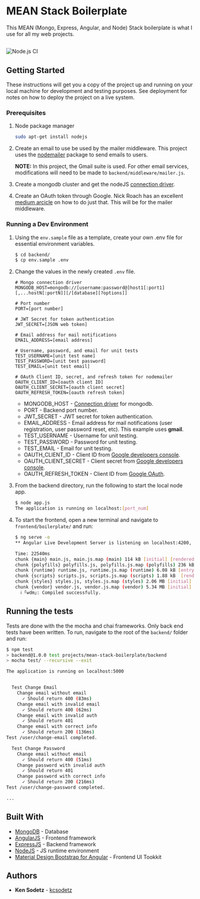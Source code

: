 # MEAN Stack Boilerplate

This MEAN (Mongo, Express, Angular, and Node) Stack boilerplate is what I use for all my web projects.
##
![Node.js CI](https://github.com/kcsodetz/mean-stack-boilerplate/workflows/Node.js%20CI/badge.svg)
## Getting Started

These instructions will get you a copy of the project up and running on your local machine for development and testing purposes. See deployment for notes on how to deploy the project on a live system.

### Prerequisites

1) Node package manager

    ```sh
    sudo apt-get install nodejs
    ```
    
2) Create an email to use be used by the mailer middleware. This project uses the [nodemailer](https://nodemailer.com/about/) package to send emails to users. 

 	__NOTE:__ In this project, the Gmail suite is used. For other email services, modifications will need to be made to `backend/middleware/mailer.js`.

3) Create a mongodb cluster and get the nodeJS [connection driver](https://docs.atlas.mongodb.com/driver-connection/).

4) Create an OAuth token through Google. Nick Roach has an excellent [medium arcicle](https://medium.com/@nickroach_50526/sending-emails-with-node-js-using-smtp-gmail-and-oauth2-316fe9c790a1) on how to do just that. This will be for the mailer middleware. 

### Running a Dev Environment

1) Using the `env.sample` file as a template, create your own .env file for essential environment variables.

    ```sh
	$ cd backend/
    $ cp env.sample .env
    ```

2) Change the values in the newly created `.env` file.

    ```file
	# Mongo connection driver
	MONGODB_HOST=mongodb://[username:password@]host1[:port1][,...hostN[:portN]][/[database][?options]]

	# Port number
	PORT=[port number]

	# JWT Secret for token authentication
	JWT_SECRET=[JSON web token]

	# Email address for mail notifications
	EMAIL_ADDRESS=[email address]

	# Username, password, and email for unit tests
	TEST_USERNAME=[unit test name]
	TEST_PASSWORD=[unit test password]
	TEST_EMAIL=[unit test email]

	# OAuth Client ID, secret, and refresh token for nodemailer
	OAUTH_CLIENT_ID=[oauth client ID]
	OAUTH_CLIENT_SECRET=[oauth client secret]
	OAUTH_REFRESH_TOKEN=[oauth refresh token] 
    ```

   * MONGODB_HOST - [Connection driver](https://docs.atlas.mongodb.com/driver-connection/) for mongodb.
   * PORT - Backend port number.
   * JWT_SECRET - JWT secret for token authentication.
   * EMAIL_ADDRESS - Email address for mail notifications (user registration, user password reset, etc). This example uses __gmail__. 
   * TEST_USERNAME - Username for unit testing.
   * TEST_PASSWORD - Password for unit testing.
   * TEST_EMAIL - Email for unit testing. 
   * OAUTH_CLIENT_ID - Client ID from [Google developers console](https://developers.google.com).
   * OAUTH_CLIENT_SECRET - Client secret from [Google developers console](https://developers.google.com).
   * OAUTH_REFRESH_TOKEN - Client ID from [Google OAuth](https://developers.google.com/oauthplayground/).

3) From the backend directory, run the following to start the local node app.

    ```sh
    $ node app.js
    The application is running on localhost:[port_num]
    ```

4) To start the frontend, open a new terminal and navigate to `frontend/boilerplate/` and run:
  
   ```sh
   $ ng serve -o
   ** Angular Live Development Server is listening on localhost:4200, open your browser on http://localhost:4200/ **

   Time: 22540ms
   chunk {main} main.js, main.js.map (main) 114 kB [initial] [rendered]
   chunk {polyfills} polyfills.js, polyfills.js.map (polyfills) 236 kB [initial] [rendered]
   chunk {runtime} runtime.js, runtime.js.map (runtime) 6.08 kB [entry] [rendered]
   chunk {scripts} scripts.js, scripts.js.map (scripts) 1.88 kB  [rendered]
   chunk {styles} styles.js, styles.js.map (styles) 2.06 MB [initial] [rendered]
   chunk {vendor} vendor.js, vendor.js.map (vendor) 5.34 MB [initial] [rendered]
     ℹ ｢wdm｣: Compiled successfully.
   ```

## Running the tests

Tests are done with the the mocha and chai frameworks. Only back end tests have been written. To run, navigate to the root of the `backend/` folder and run:

```sh
$ npm test
> backend@1.0.0 test projects/mean-stack-boilerplate/backend
> mocha test/ --recursive --exit

The application is running on localhost:5000


  Test Change Email
    Change email without email
      ✓ Should return 400 (83ms)
    Change email with invalid email
      ✓ Should return 400 (62ms)
    Change email with invalid auth
      ✓ Should return 401
    Change email with correct info
      ✓ Should return 200 (136ms)
Test /user/change-email completed.

  Test Change Password
    Change email without email
      ✓ Should return 400 (51ms)
    Change password with invalid auth
      ✓ Should return 401
    Change password with correct info
      ✓ Should return 200 (216ms)
Test /user/change-password completed.

...
```

## Built With

* [MongoDB](https://www.mongodb.com/) - Database
* [AngularJS](https://angularjs.org/) - Frontend framework
* [ExpressJS](https://expressjs.com/) - Backend framework
* [NodeJS](https://nodejs.org/en/) - JS runtime environment
* [Material Design Bootstrap for Angular](https://mdbootstrap.com/docs/angular/) - Frontend UI Tookkit

## Authors

* **Ken Sodetz** - [kcsodetz](https://github.com/kcsodetz)
